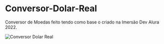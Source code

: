 # Conversor-Dolar-Real
Conversor de Moedas feito tendo como base o criado na Imersão Dev Alura 2022.

<div style="display: inline_block">
  <img align="center" alt="Conversor Dolar Real" src="https://media.discordapp.net/attachments/1006720932477403200/1019305870183641138/20220913_145150_2.gif" >
</div>
